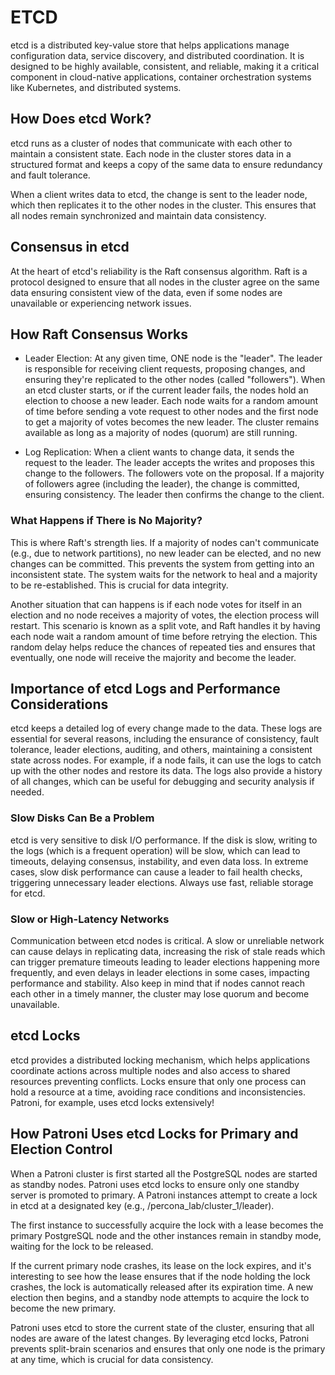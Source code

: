 # ETCD

etcd is a distributed key-value store that helps applications manage configuration data, service discovery, and distributed coordination. It is designed to be highly available, consistent, and reliable, making it a critical component in cloud-native applications, container orchestration systems like Kubernetes, and distributed systems.

## How Does etcd Work?

etcd runs as a cluster of nodes that communicate with each other to maintain a consistent state. Each node in the cluster stores data in a structured format and keeps a copy of the same data to ensure redundancy and fault tolerance.

When a client writes data to etcd, the change is sent to the leader node, which then replicates it to the other nodes in the cluster. This ensures that all nodes remain synchronized and maintain data consistency.

## Consensus in etcd

At the heart of etcd's reliability is the Raft consensus algorithm. Raft is a protocol designed to ensure that all nodes in the cluster agree on the same data ensuring consistent view of the data, even if some nodes are unavailable or experiencing network issues.

## How Raft Consensus Works

 - Leader Election: At any given time, ONE node is the "leader". The leader is responsible for receiving client requests, proposing changes, and ensuring they're replicated to the other nodes (called "followers"). When an etcd cluster starts, or if the current leader fails, the nodes hold an election to choose a new leader. Each node waits for a random amount of time before sending a vote request to other nodes and the first node to get a majority of votes becomes the new leader. The cluster remains available as long as a majority of nodes (quorum) are still running.

 - Log Replication: When a client wants to change data, it sends the request to the leader. The leader accepts the writes and proposes this change to the followers. The followers vote on the proposal. If a majority of followers agree (including the leader), the change is committed, ensuring consistency. The leader then confirms the change to the client.


### What Happens if There is No Majority?

This is where Raft's strength lies. If a majority of nodes can't communicate (e.g., due to network partitions), no new leader can be elected, and no new changes can be committed.  This prevents the system from getting into an inconsistent state. The system waits for the network to heal and a majority to be re-established.  This is crucial for data integrity.   

Another situation that can happens is if each node votes for itself in an election and no node receives a majority of votes, the election process will restart. This scenario is known as a split vote, and Raft handles it by having each node wait a random amount of time before retrying the election. This random delay helps reduce the chances of repeated ties and ensures that eventually, one node will receive the majority and become the leader.

## Importance of etcd Logs and Performance Considerations

etcd keeps a detailed log of every change made to the data.  These logs are essential for several reasons, including the ensurance of consistency, fault tolerance, leader elections, auditing, and others, maintaining a consistent state across nodes. For example, if a node fails, it can use the logs to catch up with the other nodes and restore its data. The logs also provide a history of all changes, which can be useful for debugging and security analysis if needed.

### Slow Disks Can Be a Problem

etcd is very sensitive to disk I/O performance.  If the disk is slow, writing to the logs (which is a frequent operation) will be slow, which can lead to timeouts, delaying consensus, instability, and even data loss. In extreme cases, slow disk performance can cause a leader to fail health checks, triggering unnecessary leader elections. Always use fast, reliable storage for etcd.  

### Slow or High-Latency Networks

Communication between etcd nodes is critical. A slow or unreliable network can cause delays in replicating data, increasing the risk of stale reads which can trigger premature timeouts leading to leader elections happening more frequently, and even delays in leader elections in some cases, impacting performance and stability. Also keep in mind that if nodes cannot reach each other in a timely manner, the cluster may lose quorum and become unavailable.

## etcd Locks

etcd provides a distributed locking mechanism, which helps applications coordinate actions across multiple nodes and also access to shared resources preventing conflicts. Locks ensure that only one process can hold a resource at a time, avoiding race conditions and inconsistencies. Patroni, for example, uses etcd locks extensively!


## How Patroni Uses etcd Locks for Primary and Election Control

When a Patroni cluster is first started all the PostgreSQL nodes are started as standby nodes. Patroni uses etcd locks to ensure only one standby server is promoted to primary. A Patroni instances attempt to create a lock in etcd at a designated key (e.g., /percona_lab/cluster_1/leader). 

The first instance to successfully acquire the lock with a lease becomes the primary PostgreSQL node and the other instances remain in standby mode, waiting for the lock to be released.

If the current primary node crashes, its lease on the lock expires, and it's interesting to see how the lease ensures that if the node holding the lock crashes, the lock is automatically released after its expiration time. A new election then begins, and a standby node attempts to acquire the lock to become the new primary.

Patroni uses etcd to store the current state of the cluster, ensuring that all nodes are aware of the latest changes. By leveraging etcd locks, Patroni prevents split-brain scenarios and ensures that only one node is the primary at any time, which is crucial for data consistency.

